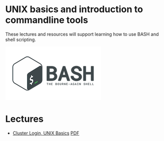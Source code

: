 # UNIX basics and introduction to commandline tools

These lectures and resources will support learning how to use BASH and shell scripting.

![BASHLogo](img/bash.png)

# Lectures
* [Cluster Login, UNIX Basics](00_Login_Notebook) [PDF](00_Login_Notebook.pdf)



